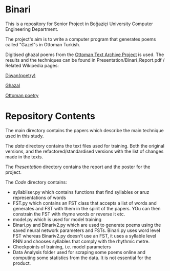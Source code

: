 # Binari
This is a repository for Senior Project in Boğaziçi University Computer Engineering Department.

The project's aim is to write a computer program that generates poems called "Gazel"s in Ottoman Turkish.

Digitised ghazal poems from the [Ottoman Text Archive Project](http://courses.washington.edu/otap/) is used. The results and the techniques can be found in Presentation/Binari_Report.pdf
/
Related Wikipedia pages:

[Diwan(poetry)](https://www.wikiwand.com/en/Diwan_(poetry))

[Ghazal](https://www.wikiwand.com/en/Ghazal)

[Ottoman poetry](https://www.wikiwand.com/en/Ottoman_poetry)

# Repository Contents

The main directory contains the papers which describe the main technique used in this study.

The *data* directory contains the text files used for training. Both the original versions, and the refactored/standardised versions with the list of changes made in the texts.

The *Presentation* directory contains the report and the poster for the project.

The *Code* directory contains:
* syllabliser.py which contains functions that find syllables or aruz representations of words
* FST.py which contains an FST class that accepts a list of words and generates and FST with them in the spirit of the papers. YOu can then constrain the FST with rhyme words or reverse it etc.
* model.py which is used for model training
* Binari.py and Binariv2.py which are used to generate poems using the saved neural network parameters and FSTs. Binari.py uses word level FST whereas Binariv2.py doesn't use an FST, it uses a syllable level RNN and chooses syllables that comply with the rhythmic metre.
* Checkpoints of training, i.e. model parameters
* Data Analysis folder used for scraping some poems online and computing some statistics from the data. It is not essential for the product.
